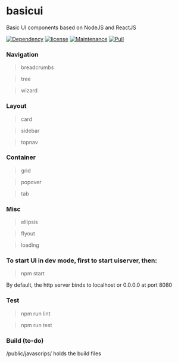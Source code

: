 # basicui 

Basic UI components based on NodeJS and ReactJS

[![Dependency](https://img.shields.io/david/expressjs/express.svg)](https://github.com/lifengli/uiserver)
[![license](https://img.shields.io/npm/l/express.svg)](https://github.com/lifengli/uiserver)
[![Maintenance](https://img.shields.io/maintenance/yes/2017.svg)](https://github.com/lifengli/uiserver)
[![Pull](https://img.shields.io/badge/pull%20request-welcome-ff69b4.svg)](https://github.com/lifengli/uiserver)

### Navigation

> breadcrumbs

> tree

> wizard

### Layout

> card

> sidebar

> topnav

### Container

> grid

> popover

> tab

### Misc

> ellipsis

> flyout

> loading

### To start UI in dev mode, first to start uiserver, then:

> npm start

By default, the http server binds to localhost or 0.0.0.0 at port 8080

### Test

> npm run lint

> npm run test

### Build (to-do)

/public/javascrips/ holds the build files

